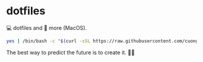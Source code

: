 # dotfiles

💻 dotfiles and 🦄 more (MacOS).

```sh
yes | /bin/bash -c "$(curl -sSL https://raw.githubusercontent.com/cuongndc9/dotfiles/main/installation.sh)"
```


<!-- INSPIRATIONAL_QUOTE_START -->
The best way to predict the future is to create it.
🧑‍💻
<!-- INSPIRATIONAL_QUOTE_END -->
